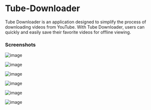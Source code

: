 # Tube-Downloader
Tube Downloader  is an application designed to simplify the process of downloading videos from YouTube. With Tube Downloader, users can quickly and easily save their favorite videos for offline viewing.

<h3>Screenshots </h3>

![image](https://github.com/aditya-mkhy/Tube-Downloader/assets/88531382/f14a78f0-a829-4ae4-ad2e-1ccdb73577ce)

![image](https://github.com/aditya-mkhy/Tube-Downloader/assets/88531382/67f1c7f6-6da8-482d-b602-0f6ecb7bd508)

![image](https://github.com/aditya-mkhy/Tube-Downloader/assets/88531382/1ebee9f2-7fc4-43b8-a9e1-0297ea17abe5)

![image](https://github.com/aditya-mkhy/Tube-Downloader/assets/88531382/759ebbb1-6f45-4e16-a6d2-1078c12c66d6)


![image](https://github.com/aditya-mkhy/Tube-Downloader/assets/88531382/c82fa7dd-45b7-4d36-8bc5-ce905cdfe17b)

![image](https://github.com/aditya-mkhy/Tube-Downloader/assets/88531382/6dc4a89a-33da-4415-b625-c6f61a7fd509)

